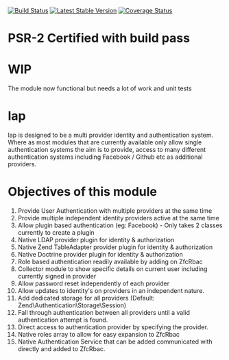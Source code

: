 [![Build Status](https://travis-ci.org/Nitecon/Iap.png?branch=master)](https://travis-ci.org/Nitecon/Iap) [![Latest Stable Version](https://poser.pugx.org/nitecon/Iap/v/stable.png)](https://packagist.org/packages/nitecon/Iap) [![Coverage Status](https://coveralls.io/repos/Nitecon/Iap/badge.png?branch=master)](https://coveralls.io/r/Nitecon/Iap?branch=master)

PSR-2 Certified with build pass
===============================

WIP
===
The module now functional but needs a lot of work and unit tests

Iap
=====
Iap is designed to be a multi provider identity and authentication system.  Where as most modules
that are currently available only allow single authentication systems the aim is to provide, access
to many different authentication systems including Facebook / Github etc as additional providers.

Objectives of this module
=========================
  1. Provide User Authentication with multiple providers at the same time
  2. Provide multiple independent identity providers active at the same time
  3. Allow plugin based authentication (eg: Facebook) - Only takes 2 classes currently to create a plugin
  4. Native LDAP provider plugin for identity & authorization
  5. Native Zend TableAdapter provider plugin for identity & authorization
  6. Native Doctrine provider plugin for identity & authorization
  7. Role based authentication readily available by adding on ZfcRbac
  8. Collector module to show specific details on current user including currently signed in provider
  9. Allow password reset independently of each provider
  10. Allow updates to identity's on providers in an independent nature.
  11. Add dedicated storage for all providers (Default: Zend\Authentication\Storage\Session)
  12. Fall through authentication between all providers until a valid authentication attempt is found.
  13. Direct access to authentication provider by specifying the provider.
  14. Native roles array to allow for easy expansion to ZfcRbac
  15. Native Authentication Service that can be added communicated with directly and added to ZfcRbac.
